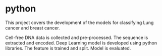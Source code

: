 # python

This project covers the development of the models for classifying Lung cancer and breast cancer.


Cell-free DNA data is collected and pre-processed.
The sequence is extracted and encoded.
Deep Learning model is developed using python libraries.
The feature is trained and split.
Model is evaluated.
